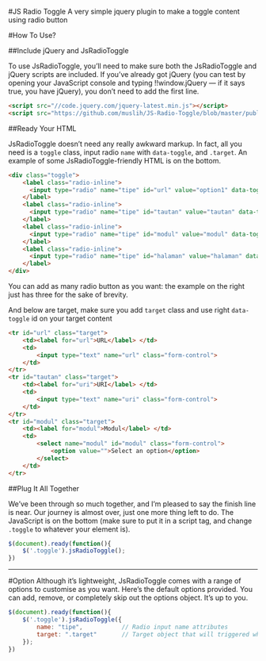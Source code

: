 #JS Radio Toggle
A very simple jquery plugin to make a toggle content using radio button

#How To Use?

##Include jQuery and JsRadioToggle

To use JsRadioToggle, you’ll need to make sure both the JsRadioToggle and jQuery scripts are included. If you’ve already got jQuery (you can test by opening your JavaScript console and typing !!window.jQuery — if it says true, you have jQuery), you don’t need to add the first line.

```html
<script src="//code.jquery.com/jquery-latest.min.js"></script>
<script src="https://github.com/muslih/JS-Radio-Toggle/blob/master/public/jsradiotoggle.js"></script>
```

##Ready Your HTML

JsRadioToggle doesn’t need any really awkward markup. In fact, all you need is a `toggle` class, input radio `name` with `data-toggle`, and `.target`. An example of some JsRadioToggle-friendly HTML is on the bottom.

```html
<div class="toggle">
	<label class="radio-inline">
	  <input type="radio" name="tipe" id="url" value="option1" data-toggle="#url"> URL
	</label>
	<label class="radio-inline">
	  <input type="radio" name="tipe" id="tautan" value="tautan" data-toggle="#tautan" > Tautan dalam situs(URI)
	</label>
	<label class="radio-inline">
	  <input type="radio" name="tipe" id="modul" value="modul" data-toggle="#modul"> Modul
	</label>
	<label class="radio-inline">
	  <input type="radio" name="tipe" id="halaman" value="halaman" data-toggle="#halaman"> Halaman
	</label>
</div>
```
You can add as many radio button as you want: the example on the right just has three for the sake of brevity.

And below are target, make sure you add `target` class and use right `data-toggle` id on your target content
```html
<tr id="url" class="target">
	<td><label for="url">URL</label> </td>
	<td>
		<input type="text" name="url" class="form-control">
	</td>
</tr>
<tr id="tautan" class="target">
	<td><label for="uri">URI</label> </td>
	<td>
		<input type="text" name="uri" class="form-control">
	</td>
</tr>
<tr id="modul" class="target">
	<td><label for="modul">Modul</label> </td>
	<td>
		<select name="modul" id="modul" class="form-control">
			<option value="">Select an option</option>
		</select>
	</td>
</tr>
```

##Plug It All Together

We’ve been through so much together, and I’m pleased to say the finish line is near. Our journey is almost over, just one more thing left to do. The JavaScript is on the bottom (make sure to put it in a script tag, and change `.toggle` to whatever your element is).

```javascript
$(document).ready(function(){
	$('.toggle').jsRadioToggle();
})
```

---

#Option
Although it’s lightweight, JsRadioToggle comes with a range of options to customise as you want. Here’s the default options provided. You can add, remove, or completely skip out the options object. It’s up to you.

```javascript
$(document).ready(function(){
	$('.toggle').jsRadioToggle({
		name: "tipe",			// Radio input name attributes
		target: ".target"		// Target object that will triggered when radio clicked
	});
})
```

